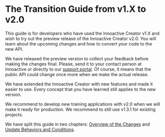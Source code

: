 # The Transition Guide from v1.X to v2.0

This guide is for developers who have used the Innoactive Creator v1.X and wish to try out the preview release of the Innoactive Creator v2.0. You will learn about the upcoming changes and how to convert your code to the new API.

We have released the preview version to collect your feedback before making the changes final. Please, send it to your contact person at Innoactive or directly to our [support portal](https://jira.innoactive.de/servicedesk/customer/portal/3). Of course, it means that the public API could change once more when we make the actual release.

We have extended the Innoactive Creator with new features and made it easier to use. Every concept that you have learned still applies to the new version.

We recommend to develop new training applications with v2.0 when we will make it ready for production. We recommend to still use v1.3.1 for existing projects.

We have split this guide in two chapters: [Overview of the Changes](01-overview-of-the-changes.md) and [Update Behaviors and Conditions](02-update-behaviors-and-conditions.md).